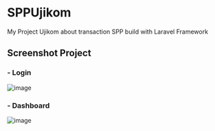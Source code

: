 # SPPUjikom
My Project Ujikom about transaction SPP build with Laravel Framework

## Screenshot Project
### - Login
![image](https://user-images.githubusercontent.com/30944414/82331594-89c79700-9a0e-11ea-8d27-55974c11a085.png)

### - Dashboard
![image](https://user-images.githubusercontent.com/30944414/82331294-20478880-9a0e-11ea-8d55-229aebc801a6.png)

